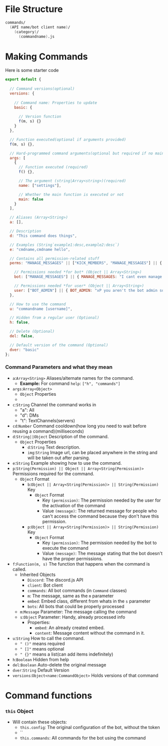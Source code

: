 # File Structure

```fs
commands/
  (API name/bot client name)/
    (category)/
      (commandname).js
```

# Making Commands

Here is some starter code

```js
export default {
  
  // Command versions(optional)
  versions: {
    
    // Command name: Properties to update
    basic: {
      
      // Version function
      f(m, s) {}
    }
  },

  // Function executed(optional if arguments provided)
  f(m, s) {},

  // Hard-programmed command arguments(optional but required if no main function)
  args: [
    {
      // Function executed (required)
      f() {},

      // The argument (string|Array<string>)(required)
      name: ["settings"],

      // Whether the main function is executed or not
      main: false
    }
  ],

  // Aliases (Array<String>)
  a: [],

  // Description
  d: "This command does things",

  // Examples (String`example1:desc,example2:desc`)
  e: "cmdname,cmdname hello",

  // Contains all permission-related stuff
  perms: "MANAGE_MESSAGES" || ["KICK_MEMBERS", "MANAGE_MESSAGES"] || {

    // Permissions needed *for bot* (Object || Array<String>)
    bot: ["MANAGE_MESSAGES"] || { MANAGE_MESSAGES: "I cant even manage messages so how do you expect me to do this?" },

    // Permissions needed *for user* (Object || Array<String>)
    user: ["BOT_ADMIN"] || { BOT_ADMIN: "xP you aren't the bot admin so why should you be executing this?" }
  },

  // How to use the command
  u: "commandname [username]",

  // Hidden from a regular user (Optional)
  h: false,

  // Delete (Optional)
  del: false,

  // Default version of the command (Optional)
  dver: "basic"
};
```

### Command Parameters and what they mean

- `a`:`Array<String>` Aliases/alternate names for the command.
  - **Example:** For command `help`: `["h", "commands"]`
- `args`:`Array<Object>`
  - `Object` Properties
  - 
- `c`:`String` Channel the command works in
  - "a": All
  - "d": DMs
  - "t": TextChannels(servers)
- `cd`:`Number` Command cooldown(how long you need to wait before reusing a command)(milliseconds)
- `d`:`String||Object` Description of the command.
  - `Object` Properties
    - `d`:`String` Text description.
    - `img`:`String` Image url, can be placed anywhere in the string and will be taken out after parsing.
- `e`:`String` Example showing how to use the command.
- `p`:`String(Permission) || Object || Array<String(Permission)>` Permissions required for the command.
  - `Object` Format
    - `b`:`Object || Array<String(Permission)> || String(Permission)` Key
      - `Object` Format
        - Key `(permission)`: The permission needed by the user for the activation of the command
        - Value `(message)`: The returned message for people who can't access the command because they don't have this permission.
    - `p`:`Object || Array<String(Permission)> || String(Permission)` Key
      - `Object` Format
        - Key `(permission)`: The permission needed by the bot to execute the command
        - Value `(message)`: The message stating that the bot doesn't have the proper permissions.
- `f`:`Function(m, s)` The function that happens when the command is called.
  - Inherited Objects
    - `Discord`: The discord.js API
    - `client`: Bot client
    - `commands`: All bot commands (in `Command` classes)
    - `m`: The message, same as the `m` parameter
    - `embed`: Embed class, different from whats in the `s` parameter
    - `bots`: All bots that could be properly processed
  - `m`:`Message` Parameter: The message calling the command
  - `s`:`Object` Parameter: Handy, already processed info
    - Properties:
      - `embed`: An already created embed.
      - `content`: Message content without the command in it.
- `u`:`String` How to call the command.
  - `" ()"` means required
  - `" []"` means optional
  - `" {}"` means a list(can add items indefinitely)
- `h`:`Boolean` Hidden from help
- `del`:`Boolean` Auto-delete the original message
- `dver`:`String` Default Version
- `versions`:`Object<name:CommandObject>` Holds versions of that command


# Command functions

### `this` Object

- Will contain these objects:
  - `this.config`: The original configuration of the bot, without the token
  - ``
  - `this.commands`: All commands for the bot using the command
